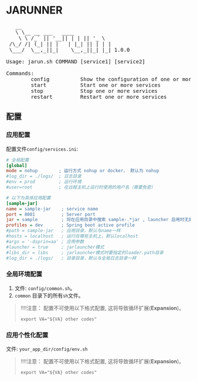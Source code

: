 # JARUNNER

<pre>
   __
   \ \__ __ ___   ____
    \ \ /_` || '__|| | | || '_ \
 /\_/ /| (_| || |   | |_| || | | |
 \___/  \__,_||_|    \__,_||_| |_| 1.0.0

Usage: jarun.sh COMMAND [service1] [service2]

Commands:
        config          Show the configuration of one or more services
        start           Start one or more services
        stop            Stop one or more services
        restart         Restart one or more services
</pre>

## 配置

### 应用配置

配置文件`config/services.ini`:

```ini
# 全局配置
[global]
mode = nohup        ; 运行方式 nohup or docker， 默认为 nohup
#log_dir = ./logs/  ; 日志目录
#env = prod         ; 运行环境
#user=root          ; 在远程主机上运行时使用的用户名（需要免密）

# 以下为具体应用配置
[sample-jar]
name = sample-jar    ; service name
port = 8081          ; Server port
jar = sample         ; 将在应用目录中搜索 sample-.*jar , launcher 启用时无效
profiles = dev       ; Spring boot active profile
#path = sample-jar   ; 应用目录，默认与name一样
#hosts = localhost   ; 运行在哪些主机上，默认localhost
#args = '-dsprin=aa' ; 应用参数
#launcher = true     ; jarlauncher模式
#libs_dir = libs     ; jarlauncher模式时要指定的loader.path目录
#log_dir = ./logs/   ; 目录目录，默认与全局日志目录一样
```

### 全局环境配置

1. 文件: `config/common.sh`。
2. `common` 目录下的所有`sh`文件。

> !!!!注意： 配置不可使用以下格式配置, 这将导致循环扩展(**Expansion**)。
>
> `export VA="${VA} other codes"`

### 应用个性化配置

文件: `your_app_dir/config/env.sh`

> !!!!注意： 配置不可使用以下格式配置, 这将导致循环扩展(**Expansion**)。
>
> `export VA="${VA} other codes"`
